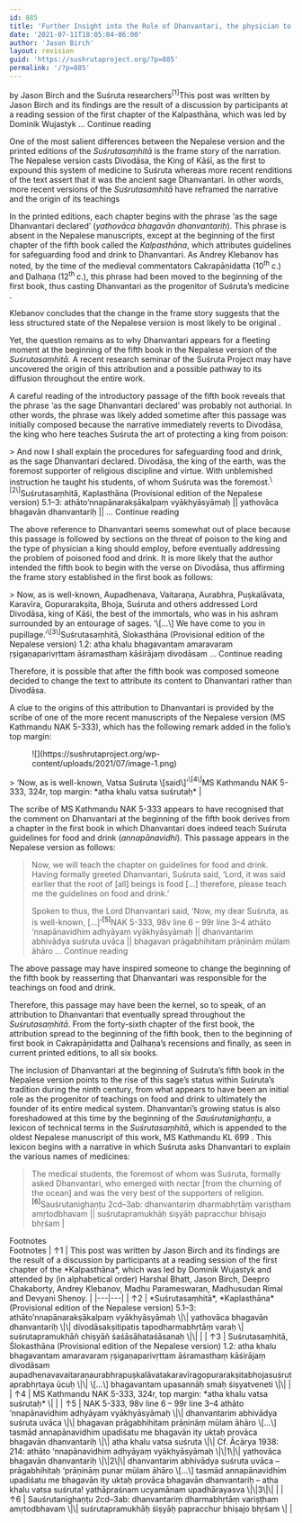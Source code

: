 ```yaml
---
id: 885
title: 'Further Insight into the Role of Dhanvantari, the physician to the gods, in the Suśrutasaṃhitā'
date: '2021-07-11T18:05:04-06:00'
author: 'Jason Birch'
layout: revision
guid: 'https://sushrutaproject.org/?p=885'
permalink: '/?p=885'
---
```


by Jason Birch and the Suśruta researchers<span class="footnote_referrer"><a onclick="footnote_moveToReference_885_596('footnote_plugin_reference_885_596_1');" onkeypress="footnote_moveToReference_885_596('footnote_plugin_reference_885_596_1');" role="button" tabindex="0"><sup class="footnote_plugin_tooltip_text" id="footnote_plugin_tooltip_885_596_1">\[1\]</sup></a><span class="footnote_tooltip" id="footnote_plugin_tooltip_text_885_596_1">This post was written by Jason Birch and its findings are the result of a discussion by participants at a reading session of the first chapter of the Kalpasthāna, which was led by Dominik Wujastyk … <span class="footnote_tooltip_continue" onclick="footnote_moveToReference_885_596('footnote_plugin_reference_885_596_1');">Continue reading</span></span></span><script type="text/javascript"> jQuery('#footnote_plugin_tooltip_885_596_1').tooltip({ tip: '#footnote_plugin_tooltip_text_885_596_1', tipClass: 'footnote_tooltip', effect: 'fade', predelay: 0, fadeInSpeed: 200, delay: 400, fadeOutSpeed: 200, position: 'top center', relative: true, offset: [-7, 0], });</script>

One of the most salient differences between the Nepalese version and the printed editions of the *Suśrutasaṃhitā* is the frame story of the narration. The Nepalese version casts Divodāsa, the King of Kāśī, as the first to expound this system of medicine to Suśruta whereas more recent renditions of the text assert that it was the ancient sage Dhanvantari. In other words, more recent versions of the *Suśrutasaṃhitā* have reframed the narrative and the origin of its teachings <span class="zp-InText-zp-ID--2579494-D7GDKVXW--wp885 zp-InText-Citation loading" rel="{ 'pages': '148', 'items': '{2579494:D7GDKVXW}', 'format': '(%a%, %d%, %p%)', 'brackets': '', 'etal': '', 'separator': '', 'and': '' }"></span>

In the printed editions, each chapter begins with the phrase ‘as the sage Dhanvantari declared’ (*yathovāca bhagavān dhanvantariḥ*). This phrase is absent in the Nepalese manuscripts, except at the beginning of the first chapter of the fifth book called the *Kalpasthāna*, which attributes guidelines for safeguarding food and drink to Dhanvantari. As Andrey Klebanov has noted, by the time of the medieval commentators Cakrapāṇidatta (10<sup>th </sup>c.) and Ḍalhaṇa (12<sup>th </sup>c.), this phrase had been moved to the beginning of the first book, thus casting Dhanvantari as the progenitor of Suśruta’s medicine <span class="zp-InText-zp-ID--2579494-5BHQQJJZ--wp885 zp-InText-Citation loading" rel="{ 'pages': '28-32', 'items': '{2579494:5BHQQJJZ}', 'format': '(%a%, %d%, %p%)', 'brackets': '', 'etal': '', 'separator': '', 'and': '' }"></span>.

Klebanov concludes that the change in the frame story suggests that the less structured state of the Nepalese version is most likely to be original <span class="zp-InText-zp-ID--2579494-5BHQQJJZ--wp885 zp-InText-Citation loading" rel="{ 'pages': '32', 'items': '{2579494:5BHQQJJZ}', 'format': '(%a%, %d%, %p%)', 'brackets': '', 'etal': '', 'separator': '', 'and': '' }"></span>.

Yet, the question remains as to why Dhanvantari appears for a fleeting moment at the beginning of the fifth book in the Nepalese version of the *Suśrutasaṃhitā.* A recent research seminar of the Suśruta Project may have uncovered the origin of this attribution and a possible pathway to its diffusion throughout the entire work.

A careful reading of the introductory passage of the fifth book reveals that the phrase ‘as the sage Dhanvantari declared’ was probably not authorial. In other words, the phrase was likely added sometime after this passage was initially composed because the narrative immediately reverts to Divodāsa, the king who here teaches Suśruta the art of protecting a king from poison:

<div class="wp-block-group"><div class="wp-block-group__inner-container is-layout-flow wp-block-group-is-layout-flow">> And now I shall explain the procedures for safeguarding food and drink, as the sage Dhanvantari declared. Divodāsa, the king of the earth, was the foremost supporter of religious discipline and virtue. With unblemished instruction he taught his students, of whom Suśruta was the foremost.<span class="footnote_referrer"><a onclick="footnote_moveToReference_885_596('footnote_plugin_reference_885_596_2');" onkeypress="footnote_moveToReference_885_596('footnote_plugin_reference_885_596_2');" role="button" tabindex="0"><sup class="footnote_plugin_tooltip_text" id="footnote_plugin_tooltip_885_596_2">\[2\]</sup></a><span class="footnote_tooltip" id="footnote_plugin_tooltip_text_885_596_2">Suśrutasaṃhitā, Kaplasthāna (Provisional edition of the Nepalese version) 5.1–3: athāto’nnapānarakṣākalpaṃ vyākhyāsyāmaḥ || yathovāca bhagavān dhanvantariḥ || … <span class="footnote_tooltip_continue" onclick="footnote_moveToReference_885_596('footnote_plugin_reference_885_596_2');">Continue reading</span></span></span><script type="text/javascript"> jQuery('#footnote_plugin_tooltip_885_596_2').tooltip({ tip: '#footnote_plugin_tooltip_text_885_596_2', tipClass: 'footnote_tooltip', effect: 'fade', predelay: 0, fadeInSpeed: 200, delay: 400, fadeOutSpeed: 200, position: 'top center', relative: true, offset: [-7, 0], });</script>

The above reference to Dhanvantari seems somewhat out of place because this passage is followed by sections on the threat of poison to the king and the type of physician a king should employ, before eventually addressing the problem of poisoned food and drink. It is more likely that the author intended the fifth book to begin with the verse on Divodāsa, thus affirming the frame story established in the first book as follows:

</div></div>> Now, as is well-known, Aupadhenava, Vaitaraṇa, Aurabhra, Puṣkalāvata, Karavīra, Gopurarakṣita, Bhoja, Suśruta and others addressed Lord Divodāsa, king of Kāśi, the best of the immortals, who was in his ashram surrounded by an entourage of sages. ‘\[…\] We have come to you in pupillage.’<span class="footnote_referrer"><a onclick="footnote_moveToReference_885_596('footnote_plugin_reference_885_596_3');" onkeypress="footnote_moveToReference_885_596('footnote_plugin_reference_885_596_3');" role="button" tabindex="0"><sup class="footnote_plugin_tooltip_text" id="footnote_plugin_tooltip_885_596_3">\[3\]</sup></a><span class="footnote_tooltip" id="footnote_plugin_tooltip_text_885_596_3">Suśrutasaṃhitā, Ślokasthāna (Provisional edition of the Nepalese version) 1.2: atha khalu bhagavantam amaravaram ṛṣigaṇaparivṛttam āśramasthaṃ kāśirājaṃ divodāsam … <span class="footnote_tooltip_continue" onclick="footnote_moveToReference_885_596('footnote_plugin_reference_885_596_3');">Continue reading</span></span></span><script type="text/javascript"> jQuery('#footnote_plugin_tooltip_885_596_3').tooltip({ tip: '#footnote_plugin_tooltip_text_885_596_3', tipClass: 'footnote_tooltip', effect: 'fade', predelay: 0, fadeInSpeed: 200, delay: 400, fadeOutSpeed: 200, position: 'top center', relative: true, offset: [-7, 0], });</script>

Therefore, it is possible that after the fifth book was composed someone decided to change the text to attribute its content to Dhanvantari rather than Divodāsa.

A clue to the origins of this attribution to Dhanvantari is provided by the scribe of one of the more recent manuscripts of the Nepalese version (MS Kathmandu NAK 5-333), which has the following remark added in the folio’s top margin:

<div class="wp-block-image"><figure class="aligncenter size-large is-resized">![](https://sushrutaproject.org/wp-content/uploads/2021/07/image-1.png)</figure></div>> ‘Now, as is well-known, Vatsa Suśruta \[said\]’<span class="footnote_referrer"><a onclick="footnote_moveToReference_885_596('footnote_plugin_reference_885_596_4');" onkeypress="footnote_moveToReference_885_596('footnote_plugin_reference_885_596_4');" role="button" tabindex="0"><sup class="footnote_plugin_tooltip_text" id="footnote_plugin_tooltip_885_596_4">\[4\]</sup></a><span class="footnote_tooltip" id="footnote_plugin_tooltip_text_885_596_4">MS Kathmandu NAK 5-333, 324r, top margin: *atha khalu vatsa suśrutaḥ* |</span></span><script type="text/javascript"> jQuery('#footnote_plugin_tooltip_885_596_4').tooltip({ tip: '#footnote_plugin_tooltip_text_885_596_4', tipClass: 'footnote_tooltip', effect: 'fade', predelay: 0, fadeInSpeed: 200, delay: 400, fadeOutSpeed: 200, position: 'top center', relative: true, offset: [-7, 0], });</script>

The scribe of MS Kathmandu NAK 5-333 appears to have recognised that the comment on Dhanvantari at the beginning of the fifth book derives from a chapter in the first book in which Dhanvantari does indeed teach Suśruta guidelines for food and drink (*annapānavidhi*). This passage appears in the Nepalese version as follows:

> Now, we will teach the chapter on guidelines for food and drink. Having formally greeted Dhanvantari, Suśruta said, ‘Lord, it was said earlier that the root of \[all\] beings is food \[…\] therefore, please teach me the guidelines on food and drink.’
> 
> Spoken to thus, the Lord Dhanvantari said, ‘Now, my dear Suśruta, as is well-known, \[…\]’<span class="footnote_referrer"><a onclick="footnote_moveToReference_885_596('footnote_plugin_reference_885_596_5');" onkeypress="footnote_moveToReference_885_596('footnote_plugin_reference_885_596_5');" role="button" tabindex="0"><sup class="footnote_plugin_tooltip_text" id="footnote_plugin_tooltip_885_596_5">\[5\]</sup></a><span class="footnote_tooltip" id="footnote_plugin_tooltip_text_885_596_5">NAK 5-333, 98v line 6 – 99r line 3–4 athāto ‘nnapānavidhim adhyāyam vyākhyāsyāmaḥ || dhanvantarim abhivādya suśruta uvāca || bhagavan prāgabhihitam prāṇināṃ mūlam āhāro … <span class="footnote_tooltip_continue" onclick="footnote_moveToReference_885_596('footnote_plugin_reference_885_596_5');">Continue reading</span></span></span><script type="text/javascript"> jQuery('#footnote_plugin_tooltip_885_596_5').tooltip({ tip: '#footnote_plugin_tooltip_text_885_596_5', tipClass: 'footnote_tooltip', effect: 'fade', predelay: 0, fadeInSpeed: 200, delay: 400, fadeOutSpeed: 200, position: 'top center', relative: true, offset: [-7, 0], });</script>

The above passage may have inspired someone to change the beginning of the fifth book by reasserting that Dhanvantari was responsible for the teachings on food and drink.

Therefore, this passage may have been the kernel, so to speak, of an attribution to Dhanvantari that eventually spread throughout the *Suśrutasaṃhitā*. From the forty-sixth chapter of the first book, the attribution spread to the beginning of the fifth book, then to the beginning of first book in Cakrapāṇidatta and Ḍalhaṇa’s recensions and finally, as seen in current printed editions, to all six books.

The inclusion of Dhanvantari at the beginning of Suśruta’s fifth book in the Nepalese version points to the rise of this sage’s status within Suśruta’s tradition during the ninth century, from what appears to have been an initial role as the progenitor of teachings on food and drink to ultimately the founder of its entire medical system. Dhanvantari’s growing status is also foreshadowed at this time by the beginning of the *Sauśrutanighaṇṭu*, a lexicon of technical terms in the *Suśrutasaṃhitā*, which is appended to the oldest Nepalese manuscript of this work, MS Kathmandu KL 699 <span class="zp-InText-zp-ID--2579494-5BHQQJJZ--wp885 zp-InText-Citation loading" rel="{ 'pages': '4', 'items': '{2579494:5BHQQJJZ}', 'format': '(%a%, %d%, %p%)', 'brackets': '', 'etal': '', 'separator': '', 'and': '' }"></span>. This lexicon begins with a narrative in which Suśruta asks Dhanvantari to explain the various names of medicines:

> The medical students, the foremost of whom was Suśruta, formally asked Dhanvantari, who emerged with nectar \[from the churning of the ocean\] and was the very best of the supporters of religion.<span class="footnote_referrer"><a onclick="footnote_moveToReference_885_596('footnote_plugin_reference_885_596_6');" onkeypress="footnote_moveToReference_885_596('footnote_plugin_reference_885_596_6');" role="button" tabindex="0"><sup class="footnote_plugin_tooltip_text" id="footnote_plugin_tooltip_885_596_6">\[6\]</sup></a><span class="footnote_tooltip" id="footnote_plugin_tooltip_text_885_596_6">Sauśrutanighaṇṭu 2cd–3ab: dhanvantariṃ dharmabhṛtāṃ variṣṭham amṛtodbhavam || suśrutapramukhāḥ śiṣyāḥ papracchur bhiṣajo bhṛśam |</span></span><script type="text/javascript"> jQuery('#footnote_plugin_tooltip_885_596_6').tooltip({ tip: '#footnote_plugin_tooltip_text_885_596_6', tipClass: 'footnote_tooltip', effect: 'fade', predelay: 0, fadeInSpeed: 200, delay: 400, fadeOutSpeed: 200, position: 'top center', relative: true, offset: [-7, 0], });</script>

<div class="zp-Zotpress zp-Zotpress-InTextBib wp-block-group zp-Post-885" id="zp-InTextBib-zotpress-3912091c738a6520bcd9ff507d0631cb"> <span class="ZP_ITEM_KEY" style="display: none;">{2579494:D7GDKVXW};{2579494:5BHQQJJZ};{2579494:5BHQQJJZ};{2579494:5BHQQJJZ}</span> <span class="ZP_STYLE" style="display: none;">chicago-author-date</span> <span class="ZP_SORTBY" style="display: none;">default</span> <span class="ZP_ORDER" style="display: none;">asc</span> <span class="ZP_TITLE" style="display: none;"></span> <span class="ZP_SHOWIMAGE" style="display: none;"></span> <span class="ZP_SHOWTAGS" style="display: none;"></span> <span class="ZP_DOWNLOADABLE" style="display: none;"></span> <span class="ZP_NOTES" style="display: none;"></span> <span class="ZP_ABSTRACT" style="display: none;"></span> <span class="ZP_CITEABLE" style="display: none;"></span> <span class="ZP_TARGET" style="display: none;"></span> <span class="ZP_URLWRAP" style="display: none;"></span> <span class="ZP_FORCENUM" style="display: none;">0</span> <span class="ZP_HIGHLIGHT" style="display: none;"></span> <span class="ZP_POSTID" style="display: none;">885</span><div class="zp-List loading"><div class="zp-SEO-Content"></div></div></div><div class="speaker-mute footnotes_reference_container"><div class="footnote_container_prepare"><span class="footnote_reference_container_label pointer" onclick="footnote_expand_collapse_reference_container_885_596();" role="button" tabindex="0">Footnotes</span><span class="footnote_reference_container_collapse_button" onclick="footnote_expand_collapse_reference_container_885_596();" role="button" style="display: none;" tabindex="0">\[<a id="footnote_reference_container_collapse_button_885_596">+</a>\]</span>

</div><div id="footnote_references_container_885_596" style="">Footnotes
| <a class="footnote_backlink" id="footnote_plugin_reference_885_596_1"><span class="footnote_index_arrow">↑</span>1</a> | This post was written by Jason Birch and its findings are the result of a discussion by participants at a reading session of the first chapter of the *Kalpasthāna*, which was led by Dominik Wujastyk and attended by (in alphabetical order) Harshal Bhatt, Jason Birch, Deepro Chakaborty, Andrey Klebanov, Madhu Parameswaran, Madhusudan Rimal and Devyani Shenoy. |
|---|---|
| <a class="footnote_backlink" id="footnote_plugin_reference_885_596_2"><span class="footnote_index_arrow">↑</span>2</a> | *Suśrutasaṃhitā*, *Kaplasthāna* (Provisional edition of the Nepalese version) 5.1–3: athāto’nnapānarakṣākalpaṃ vyākhyāsyāmaḥ \|\| yathovāca bhagavān dhanvantariḥ \|\| divodāsakṣitipatis tapodharmabhṛtāṃ varaḥ \| suśrutapramukhāñ chiṣyāñ śaśāsāhataśāsanaḥ \|\| |
| <a class="footnote_backlink" id="footnote_plugin_reference_885_596_3"><span class="footnote_index_arrow">↑</span>3</a> | Suśrutasaṃhitā, Ślokasthāna (Provisional edition of the Nepalese version) 1.2: atha khalu bhagavantam amaravaram ṛṣigaṇaparivṛttam āśramasthaṃ kāśirājaṃ divodāsam aupadhenavavaitaraṇaurabhrapuṣkalāvatakaravīragopurarakṣitabhojasuśrutaprabhṛtaya ūcuḥ \|\| \[…\] bhagavantam upasannāḥ smaḥ śiṣyatveneti \|\| |
| <a class="footnote_backlink" id="footnote_plugin_reference_885_596_4"><span class="footnote_index_arrow">↑</span>4</a> | MS Kathmandu NAK 5-333, 324r, top margin: *atha khalu vatsa suśrutaḥ* \| |
| <a class="footnote_backlink" id="footnote_plugin_reference_885_596_5"><span class="footnote_index_arrow">↑</span>5</a> | NAK 5-333, 98v line 6 – 99r line 3–4 athāto ‘nnapānavidhim adhyāyam vyākhyāsyāmaḥ \|\| dhanvantarim abhivādya suśruta uvāca \|\| bhagavan prāgabhihitam prāṇināṃ mūlam āhāro \[…\] tasmād annapānavidhim upadiśatu me bhagavān ity uktaḥ provāca bhagavān dhanvantariḥ \|\| atha khalu vatsa suśruta \|\| Cf. Ācārya 1938: 214: athāto ‘nnapānavidhim adhyāyaṃ vyākhyāsyāmaḥ \|\|1\|\| yathovāca bhagavān dhanvantariḥ \|\|2\|\| dhanvantarim abhivādya suśruta uvāca – prāgabhihitaḥ ‘prāṇināṃ punar mūlam āhāro \[…\] tasmād annapānavidhim upadiśatu me bhagavān ity uktaḥ provāca bhagavān dhanvantariḥ – atha khalu vatsa suśruta! yathāpraśnam ucyamānam upadhārayasva \|\|3\|\| |
| <a class="footnote_backlink" id="footnote_plugin_reference_885_596_6"><span class="footnote_index_arrow">↑</span>6</a> | Sauśrutanighaṇṭu 2cd–3ab: dhanvantariṃ dharmabhṛtāṃ variṣṭham amṛtodbhavam \|\| suśrutapramukhāḥ śiṣyāḥ papracchur bhiṣajo bhṛśam \| |

 </div></div><script type="text/javascript"> function footnote_expand_reference_container_885_596() { jQuery('#footnote_references_container_885_596').show(); jQuery('#footnote_reference_container_collapse_button_885_596').text('−'); } function footnote_collapse_reference_container_885_596() { jQuery('#footnote_references_container_885_596').hide(); jQuery('#footnote_reference_container_collapse_button_885_596').text('+'); } function footnote_expand_collapse_reference_container_885_596() { if (jQuery('#footnote_references_container_885_596').is(':hidden')) { footnote_expand_reference_container_885_596(); } else { footnote_collapse_reference_container_885_596(); } } function footnote_moveToReference_885_596(p_str_TargetID) { footnote_expand_reference_container_885_596(); var l_obj_Target = jQuery('#' + p_str_TargetID); if (l_obj_Target.length) { jQuery( 'html, body' ).delay( 0 ); jQuery('html, body').animate({ scrollTop: l_obj_Target.offset().top - window.innerHeight * 0.2 }, 380); } } function footnote_moveToAnchor_885_596(p_str_TargetID) { footnote_expand_reference_container_885_596(); var l_obj_Target = jQuery('#' + p_str_TargetID); if (l_obj_Target.length) { jQuery( 'html, body' ).delay( 0 ); jQuery('html, body').animate({ scrollTop: l_obj_Target.offset().top - window.innerHeight * 0.2 }, 380); } }</script>